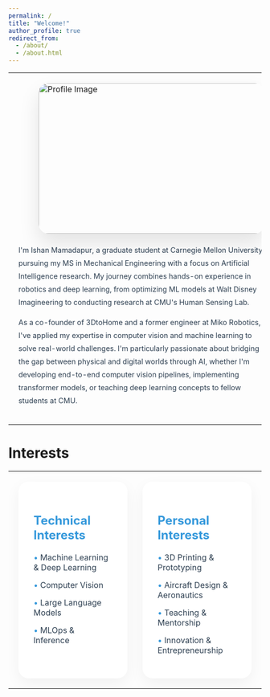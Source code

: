 ```yaml
---
permalink: /
title: "Welcome!"
author_profile: true
redirect_from: 
  - /about/
  - /about.html
---
```

<!-- 
I'm Ishan Mamadapur, a graduate student at Carnegie Mellon University pursuing my MS in Mechanical Engineering with a focus on Artificial Intelligence research. My journey combines hands-on experience in robotics and deep learning, from optimizing ML models at Walt Disney Imagineering to conducting research at CMU's Human Sensing Lab. As a co-founder of 3DtoHome and a former engineer at Miko Robotics, I've applied my expertise in computer vision and machine learning to solve real-world challenges. I'm particularly passionate about bridging the gap between physical and digital worlds through AI, whether I'm developing end-to-end computer vision pipelines, implementing transformer models, or teaching deep learning concepts to fellow students at CMU.

<br><br>
<h1>Interests</h1>
<table style="border: none; border-collapse: collapse; width: 100%;">
  <tr>
    <td style="padding: 20px; border: none; background-color: #f8f8f8; border-radius: 8px;">
      <div style="margin-bottom: 30px;">
        <h3 style="margin-bottom: 15px;">Technical Interests</h3>
        <ul style="list-style-type: none; padding: 0;">
          <li style="margin-bottom: 10px;">• Machine Learning & Deep Learning</li>
          <li style="margin-bottom: 10px;">• Computer Vision</li>
          <li style="margin-bottom: 10px;">• Large Language Models</li>
          <li style="margin-bottom: 10px;">• MLOps & Inference</li>
        </ul>
      </div>
      <div>
        <h3 style="margin-bottom: 15px;">Personal Interests</h3>
        <ul style="list-style-type: none; padding: 0;">
          <li style="margin-bottom: 10px;">• 3D Printing & Prototyping</li>
          <li style="margin-bottom: 10px;">• Aircraft Design & Aeronautics</li>
          <li style="margin-bottom: 10px;">• Teaching & Mentorship</li>
          <li style="margin-bottom: 10px;">• Innovation & Entrepreneurship</li>
        </ul>
      </div>
    </td>
  </tr>
  <tr>
    <td style="padding: 20px; border: none;">
      <div style="width: 500px; height: 430px; border-radius: 15px; overflow: hidden;">
        <img src="https://tartan-ishan.github.io/website/images/profile_1.jpeg" alt="Project Image" style="width: 100%; height: 100%; object-fit: contain;">
      </div>
    </td>
  </tr>
</table> -->

<!-- ---
permalink: /
title: "Welcome!"
author_profile: true
redirect_from: 
  - /about/
  - /about.html
---
-->
<table style="border: none; border-collapse: collapse; width: 100%;">
  <tr>
    <td style="padding: 20px; border: none;">
      <!-- Profile Image -->
      <div style="
          width: 450px;
          height: 300px;
          border-radius: 20px;
          overflow: hidden;
          box-shadow: 0 20px 40px rgba(0,0,0,0.1);
          float: right;
          margin-left: 40px;
          margin-bottom: 20px;
      ">
          <img src="https://tartan-ishan.github.io/website/images/profile_1.jpeg" alt="Profile Image" style="width: 100%; height: 100%; object-fit: cover;">
      </div>
      <p style="font-size: 0.9rem; line-height: 1.8; color: #2C3E50;">
        I'm Ishan Mamadapur, a graduate student at Carnegie Mellon University pursuing my MS in Mechanical Engineering with a focus on Artificial Intelligence research. My journey combines hands-on experience in robotics and deep learning, from optimizing ML models at Walt Disney Imagineering to conducting research at CMU's Human Sensing Lab.
      </p>
      <p style="font-size: 0.9rem; line-height: 1.8; color: #2C3E50;">
        As a co-founder of 3DtoHome and a former engineer at Miko Robotics, I've applied my expertise in computer vision and machine learning to solve real-world challenges. I'm particularly passionate about bridging the gap between physical and digital worlds through AI, whether I'm developing end-to-end computer vision pipelines, implementing transformer models, or teaching deep learning concepts to fellow students at CMU.
      </p>
    </td>
  </tr>
</table>

<h1>Interests</h1>
<table style="border: none; border-collapse: collapse; width: 100%;">
  <tr>
    <td style="padding: 20px; border: none;">
      <div style="
          display: flex;
          gap: 30px;
          justify-content: space-between;
      ">
        <!-- Technical Interests -->
        <div style="
            flex: 1;
            background: white;
            padding: 30px;
            border-radius: 20px;
            box-shadow: 0 10px 30px rgba(0,0,0,0.05);
        ">
            <h3 style="color: #3498DB; margin-bottom: 20px; font-size: 1.5rem;">Technical Interests</h3>
            <ul style="list-style-type: none; padding: 0;">
                <li style="margin-bottom: 15px; color: #2C3E50;"><span style="color: #3498DB;">•</span> Machine Learning & Deep Learning</li>
                <li style="margin-bottom: 15px; color: #2C3E50;"><span style="color: #3498DB;">•</span> Computer Vision</li>
                <li style="margin-bottom: 15px; color: #2C3E50;"><span style="color: #3498DB;">•</span> Large Language Models</li>
                <li style="margin-bottom: 15px; color: #2C3E50;"><span style="color: #3498DB;">•</span> MLOps & Inference</li>
            </ul>
        </div>
        <!-- Personal Interests -->
        <div style="
            flex: 1;
            background: white;
            padding: 30px;
            border-radius: 20px;
            box-shadow: 0 10px 30px rgba(0,0,0,0.05);
        ">
            <h3 style="color: #3498DB; margin-bottom: 20px; font-size: 1.5rem;">Personal Interests</h3>
            <ul style="list-style-type: none; padding: 0;">
                <li style="margin-bottom: 15px; color: #2C3E50;"><span style="color: #3498DB;">•</span> 3D Printing & Prototyping</li>
                <li style="margin-bottom: 15px; color: #2C3E50;"><span style="color: #3498DB;">•</span> Aircraft Design & Aeronautics</li>
                <li style="margin-bottom: 15px; color: #2C3E50;"><span style="color: #3498DB;">•</span> Teaching & Mentorship</li>
                <li style="margin-bottom: 15px; color: #2C3E50;"><span style="color: #3498DB;">•</span> Innovation & Entrepreneurship</li>
            </ul>
        </div>
      </div>
    </td>
  </tr>
</table>